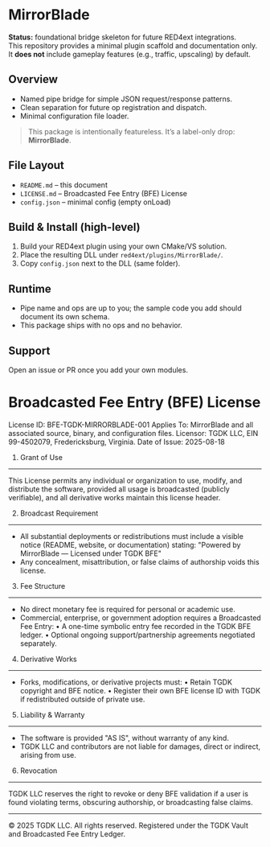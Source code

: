 # MirrorBlade

**Status:** foundational bridge skeleton for future RED4ext integrations.  
This repository provides a minimal plugin scaffold and documentation only.  
It **does not** include gameplay features (e.g., traffic, upscaling) by default.

## Overview
- Named pipe bridge for simple JSON request/response patterns.
- Clean separation for future op registration and dispatch.
- Minimal configuration file loader.

> This package is intentionally featureless. It’s a label-only drop: **MirrorBlade**.

## File Layout
- `README.md` – this document
- `LICENSE.md` – Broadcasted Fee Entry (BFE) License
- `config.json` – minimal config (empty onLoad)

## Build & Install (high-level)
1. Build your RED4ext plugin using your own CMake/VS solution.
2. Place the resulting DLL under `red4ext/plugins/MirrorBlade/`.
3. Copy `config.json` next to the DLL (same folder).

## Runtime
- Pipe name and ops are up to you; the sample code you add should document its own schema.
- This package ships with no ops and no behavior.

## Support
Open an issue or PR once you add your own modules.

Broadcasted Fee Entry (BFE) License
==================================

License ID: BFE-TGDK-MIRRORBLADE-001
Applies To: MirrorBlade and all associated source, binary, and configuration files.
Licensor: TGDK LLC, EIN 99-4502079, Fredericksburg, Virginia.
Date of Issue: 2025-08-18

1. Grant of Use
---------------
This License permits any individual or organization to use, modify, and distribute the
software, provided all usage is broadcasted (publicly verifiable), and all derivative
works maintain this license header.

2. Broadcast Requirement
------------------------
- All substantial deployments or redistributions must include a visible notice
  (README, website, or documentation) stating:
    "Powered by MirrorBlade — Licensed under TGDK BFE"
- Any concealment, misattribution, or false claims of authorship voids this license.

3. Fee Structure
----------------
- No direct monetary fee is required for personal or academic use.
- Commercial, enterprise, or government adoption requires a Broadcasted Fee Entry:
  • A one-time symbolic entry fee recorded in the TGDK BFE ledger.
  • Optional ongoing support/partnership agreements negotiated separately.

4. Derivative Works
-------------------
- Forks, modifications, or derivative projects must:
  • Retain TGDK copyright and BFE notice.
  • Register their own BFE license ID with TGDK if redistributed outside of private use.

5. Liability & Warranty
-----------------------
- The software is provided "AS IS", without warranty of any kind.
- TGDK LLC and contributors are not liable for damages, direct or indirect,
  arising from use.

6. Revocation
-------------
TGDK LLC reserves the right to revoke or deny BFE validation if a user is found
violating terms, obscuring authorship, or broadcasting false claims.

---------------------------------------------------------------
© 2025 TGDK LLC. All rights reserved.
Registered under the TGDK Vault and Broadcasted Fee Entry Ledger.

